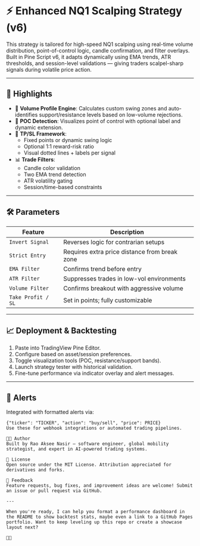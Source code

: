 
# ⚡️ Enhanced NQ1 Scalping Strategy (v6)

This strategy is tailored for high-speed NQ1 scalping using real-time volume distribution, point-of-control logic, candle confirmation, and filter overlays. Built in Pine Script v6, it adapts dynamically using EMA trends, ATR thresholds, and session-level validations — giving traders scalpel-sharp signals during volatile price action.

---

## 🧠 Highlights

- 🔎 **Volume Profile Engine**: Calculates custom swing zones and auto-identifies support/resistance levels based on low-volume rejections.
- 🧮 **POC Detection**: Visualizes point of control with optional label and dynamic extension.
- 🎯 **TP/SL Framework**:
  - Fixed points or dynamic swing logic
  - Optional 1:1 reward-risk ratio
  - Visual dotted lines + labels per signal
- 📊 **Trade Filters**:
  - Candle color validation
  - Two EMA trend detection
  - ATR volatility gating
  - Session/time-based constraints

---

## 🛠 Parameters

| Feature                | Description                                    |
|------------------------|------------------------------------------------|
| `Invert Signal`        | Reverses logic for contrarian setups          |
| `Strict Entry`         | Requires extra price distance from break zone |
| `EMA Filter`           | Confirms trend before entry                   |
| `ATR Filter`           | Suppresses trades in low-vol environments     |
| `Volume Filter`        | Confirms breakout with aggressive volume      |
| `Take Profit / SL`     | Set in points; fully customizable             |

---

## 📈 Deployment & Backtesting

1. Paste into TradingView Pine Editor.
2. Configure based on asset/session preferences.
3. Toggle visualization tools (POC, resistance/support bands).
4. Launch strategy tester with historical validation.
5. Fine-tune performance via indicator overlay and alert messages.

---

## 🔔 Alerts

Integrated with formatted alerts via:
```pine
{"ticker": "TICKER", "action": "buy/sell", "price": PRICE}
Use these for webhook integrations or automated trading pipelines.

🧑‍💻 Author
Built by Rao Aksee Nasir — software engineer, global mobility strategist, and expert in AI-powered trading systems.

📝 License
Open source under the MIT License. Attribution appreciated for derivatives and forks.

💬 Feedback
Feature requests, bug fixes, and improvement ideas are welcome! Submit an issue or pull request via GitHub.

---

When you're ready, I can help you format a performance dashboard in the README to show backtest stats, maybe even a link to a GitHub Pages portfolio. Want to keep leveling up this repo or create a showcase layout next?


